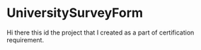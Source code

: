 # UniversitySurveyForm
Hi there this id the project that I created as a part of certification requirement.
